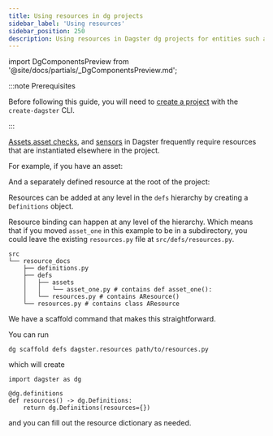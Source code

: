 ```yaml
---
title: Using resources in dg projects
sidebar_label: 'Using resources'
sidebar_position: 250
description: Using resources in Dagster dg projects for entities such as assets, asset checks, and sensors.
---
```


import DgComponentsPreview from '@site/docs/partials/\_DgComponentsPreview.md';

<DgComponentsPreview />

:::note Prerequisites

Before following this guide, you will need to [create a project](/guides/labs/dg/creating-a-project) with the `create-dagster` CLI.

:::

[Assets](/guides/build/assets),[asset checks](/guides/test/asset-checks), and [sensors](/guides/automate/sensors) in Dagster frequently require resources that are instantiated elsewhere in the project.

For example, if you have an asset:

<CodeExample path="docs_snippets/docs_snippets/guides/dg/using-resources/1-asset-one.py" />

And a separately defined resource at the root of the project:

<CodeExample path="docs_snippets/docs_snippets/guides/dg/using-resources/2-resources-at-defs-root.py" />

Resources can be added at any level in the `defs` hierarchy by creating a `Definitions` object.

<CodeExample path="docs_snippets/docs_snippets/guides/dg/using-resources/3-resource-defs-at-project-root.py" />

Resource binding can happen at any level of the hierarchy. Which means that if you moved `asset_one` in this example to be in a subdirectory, you could leave the existing `resources.py` file at `src/defs/resources.py`.

```
src
└── resource_docs
    ├── definitions.py
    ├── defs
    │   ├── assets
    │   │   └── asset_one.py # contains def asset_one():
    │   └── resources.py # contains AResource()
    └── resources.py # contains class AResource
```

We have a scaffold command that makes this straightforward.

You can run

```
dg scaffold defs dagster.resources path/to/resources.py
```

which will create

```
import dagster as dg

@dg.definitions
def resources() -> dg.Definitions:
    return dg.Definitions(resources={})
```

and you can fill out the resource dictionary as needed.
